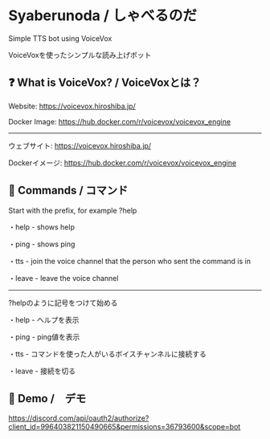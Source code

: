 # Syaberunoda / しゃべるのだ

Simple TTS bot using VoiceVox

VoiceVoxを使ったシンプルな読み上げボット

## ❓ What is VoiceVox? / VoiceVoxとは？

Website: https://voicevox.hiroshiba.jp/

Docker Image: https://hub.docker.com/r/voicevox/voicevox_engine

---

ウェブサイト: https://voicevox.hiroshiba.jp/

Dockerイメージ: https://hub.docker.com/r/voicevox/voicevox_engine

## 🏓 Commands / コマンド

Start with the prefix, for example ?help

・help - shows help

・ping - shows ping

・tts - join the voice channel that the person who sent the command is in

・leave - leave the voice channel

---

?helpのように記号をつけて始める

・help - ヘルプを表示

・ping - ping値を表示

・tts - コマンドを使った人がいるボイスチャンネルに接続する

・leave - 接続を切る

## 🤖 Demo /　デモ

https://discord.com/api/oauth2/authorize?client_id=996403821150490665&permissions=36793600&scope=bot

